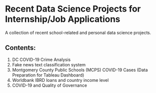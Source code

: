 # Recent Data Science Projects for Internship/Job Applications
A collection of recent school-related and personal data science projects.

## Contents:
1) DC COVID-19 Crime Analysis
2) Fake news text classification system
3) Montgomery County Public Schools (MCPS) COVID-19 Cases (Data Preparation for Tableau Dashboard)
4) Worldbank IBRD loans and country income level
5) COVID-19 and Quality of Governance
